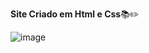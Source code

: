**Site Criado em Html e Css**📚✏️

![image](https://user-images.githubusercontent.com/74679398/123827028-a8b57f80-d8d6-11eb-93bd-ada9ba90dc81.png)
